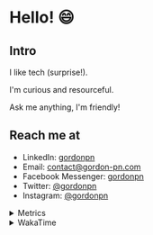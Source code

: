 # Hello! 😄

## Intro

I like tech (surprise!).

I'm curious and resourceful.

Ask me anything, I'm friendly!

## Reach me at

- LinkedIn: [gordonpn](https://www.linkedin.com/in/gordonpn/)
- Email: [contact@gordon-pn.com](mailto:contact@gordon-pn.com)
- Facebook Messenger: [gordonpn](https://www.messenger.com/t/Gordonpn)
- Twitter: [@gordonpn](https://twitter.com/Gordonpn)
- Instagram: [@gordonpn](https://www.instagram.com/gordonpn/)

<details>
  <summary>Metrics</summary>

  <img align="center" src="https://github.com/gordonpn/gordonpn/blob/master/github-metrics.svg" alt="GitHub Metrics">

</details>

<details>
  <summary>WakaTime</summary>

  <!--START_SECTION:waka-->
📊 **This Week I Spent My Time On** 

```text
💬 Programming Languages: 
Brazil Dependency Config 5 hrs 10 mins       ████████████░░░░░░░░░░░░░   48.62 % 
Java                     2 hrs 23 mins       ██████░░░░░░░░░░░░░░░░░░░   22.50 % 
XML                      1 hr 9 mins         ███░░░░░░░░░░░░░░░░░░░░░░   10.83 % 
Markdown                 34 mins             █░░░░░░░░░░░░░░░░░░░░░░░░   05.41 % 
Bash                     25 mins             █░░░░░░░░░░░░░░░░░░░░░░░░   03.94 % 

🔥 Editors: 
IntelliJ IDEA            9 hrs 55 mins       ███████████████████████░░   93.19 % 
VS Code                  43 mins             ██░░░░░░░░░░░░░░░░░░░░░░░   06.81 % 
```


 Last Updated on 04/08/2024 10:19:38 UTC
<!--END_SECTION:waka-->
</details>
